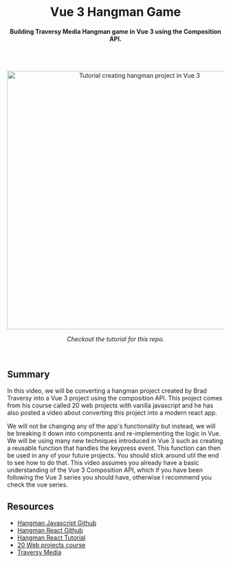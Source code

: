 <h1 align="center">
  Vue 3 Hangman Game
</h1>

<h4 align="center">Building Traversy Media Hangman game in Vue 3 using the Composition API.</h4>

<br />
<br />

<p align="center"><a href="https://www.youtube.com/watch?v=8zXvmmn9qVo" target="_blank"><img src="https://img.youtube.com/vi/8zXvmmn9qVo/maxresdefault.jpg" 
alt="Tutorial creating hangman project in Vue 3" width="600" /></a></p>
<p align="center"><i>Checkout the tutorial for this repo.</i></p>

<br />

## Summary

In this video, we will be converting a hangman project created by Brad Traversy
into a Vue 3 project using the composition API. This project comes from his
course called 20 web projects with vanilla javascript and he has also posted a
video about converting this project into a modern react app.

We will not be changing any of the app's functionality but instead, we will be
breaking it down into components and re-implementing the logic in Vue. We will be
using many new techniques introduced in Vue 3 such as creating a reusable
function that handles the keypress event. This function can then be used in any
of your future projects. You should stick around util the end to see how to do
that. This video assumes you already have a basic understanding of the Vue 3
Composition API, which if you have been following the Vue 3 series you should
have, otherwise I recommend you check the vue series.

## Resources

- [Hangman Javascript Github](https://github.com/bradtraversy/vanillawebprojects/tree/master/hangman)
- [Hangman React Github](https://github.com/codeSTACKr/hangman-react)
- [Hangman React Tutorial](https://www.youtube.com/watch?v=jj0W8tYX_q8)
- [20 Web projects course](https://vanillawebprojects.com)
- [Traversy Media](https://www.traversymedia.com)
